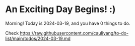 # An Exciting Day Begins! :)

Morning! Today is 2024-03-19, and you have 0 things to do.

Check https://raw.githubusercontent.com/cauliyang/to-do-list/main/todos/2024-03-19.md